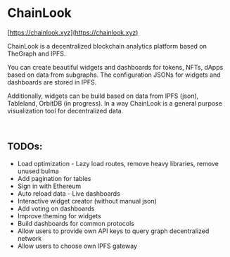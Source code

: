 # ChainLook

[https://chainlook.xyz](https://chainlook.xyz)

ChainLook is a decentralized blockchain analytics platform based on TheGraph and IPFS.

You can create beautiful widgets and dashboards for tokens, NFTs, dApps based on data from subgraphs. The configuration JSONs
for widgets and dashboards are stored in IPFS.

Additionally, widgets can be build based on data from IPFS (json), Tableland, OrbitDB (in progress). In a way
ChainLook is a general purpose visualization tool for decentralized data.

<br />


## TODOs:

- Load optimization - Lazy load routes, remove heavy libraries, remove unused bulma 
- Add pagination for tables
- Sign in with Ethereum
- Auto reload data - Live dashboards
- Interactive widget creator (without manual json)
- Add voting on dashboards
-	Improve theming for widgets
- Build dashboards for common protocols
- Allow users to provide own API keys to query graph decentralized network
- Allow users to choose own IPFS gateway
